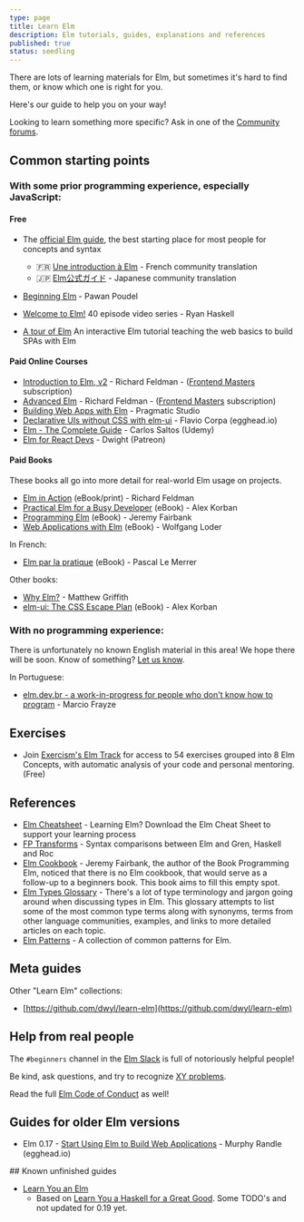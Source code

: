 ```yaml
---
type: page
title: Learn Elm
description: Elm tutorials, guides, explanations and references
published: true
status: seedling
---
```



There are lots of learning materials for Elm, but sometimes it's hard to find them, or know which one is right for you.

Here's our guide to help you on your way!

Looking to learn something more specific? Ask in one of the [Community forums](/community/forums-chat).


## Common starting points


### With some prior programming experience, especially JavaScript:

#### Free

- The [official Elm guide](https://guide.elm-lang.org/), the best starting place for most people for concepts and syntax
  - 🇫🇷 [Une introduction à Elm](https://guide.elm-france.fr/) - French community translation
  - 🇯🇵 [Elm公式ガイド](https://guide.elm-lang.jp/) - Japanese community translation

- [Beginning Elm](https://elmprogramming.com/) - Pawan Poudel

- [Welcome to Elm!](https://www.youtube.com/playlist?list=PLuGpJqnV9DXq_ItwwUoJOGk_uCr72Yvzb) 40 episode video series - Ryan Haskell
- [A tour of Elm](https://a-tour-of-elm.axelerator.de/) An interactive Elm tutorial teaching the web basics to build SPAs with Elm

#### Paid Online Courses

- [Introduction to Elm, v2](https://frontendmasters.com/courses/intro-elm/) - Richard Feldman - ([Frontend Masters](https://frontendmasters.com/) subscription)
- [Advanced Elm](https://frontendmasters.com/courses/advanced-elm/) - Richard Feldman - ([Frontend Masters](https://frontendmasters.com/) subscription)
- [Building Web Apps with Elm](https://pragmaticstudio.com/elm) - Pragmatic Studio
- [Declarative UIs without CSS with elm-ui](https://egghead.io/courses/declarative-uis-without-css-with-elm-ui-93bd) - Flavio Corpa (egghead.io)
- [Elm - The Complete Guide](https://www.udemy.com/course/elm-the-complete-guide/) - Carlos Saltos (Udemy)
- [Elm for React Devs](https://elmforreactdevs.com/) - Dwight  (Patreon)

#### Paid Books

These books all go into more detail for real-world Elm usage on projects.

- [Elm in Action](https://www.manning.com/books/elm-in-action) (eBook/print) - Richard Feldman
- [Practical Elm for a Busy Developer](https://korban.net/elm/) (eBook) - Alex Korban
- [Programming Elm](https://pragprog.com/titles/jfelm/programming-elm/) (eBook) - Jeremy Fairbank
- [Web Applications with Elm](https://link.springer.com/book/10.1007/978-1-4842-2610-0) (eBook) - Wolfgang Loder

In French:

- [Elm par la pratique](https://leanpub.com/elmparlapratique) (eBook) - Pascal Le Merrer

Other books:

- [Why Elm?](https://www.oreilly.com/library/view/why-elm/9781491990728/) - Matthew Griffith
- [elm-ui: The CSS Escape Plan](https://korban.net/elm/elm-ui-guide/) (eBook) - Alex Korban


### With no programming experience:

There is unfortunately no known English material in this area! We hope there will be soon. Know of something? [Let us know](/discuss).

In Portuguese:

- [elm.dev.br - a work-in-progress for people who don't know how to program](https://elm.dev.br/) - Marcio Frayze


## Exercises

- Join [Exercism's Elm Track](https://exercism.org/tracks/elm/) for access to 54 exercises grouped into 8 Elm Concepts, with automatic analysis of your code and personal mentoring. (Free)


## References

- [Elm Cheatsheet](https://lucamug.github.io/elm-cheat-sheet/) - Learning Elm? Download the Elm Cheat Sheet to support your learning process
- [FP Transforms](https://fptransforms.netlify.app/transformations.html) - Syntax comparisons between Elm and Gren, Haskell and Roc
- [Elm Cookbook](https://orasund.gitbook.io/elm-cookbook/) - Jeremy Fairbank, the author of the Book Programming Elm, noticed that there is no Elm cookbook, that would serve as a follow-up to a beginners book. This book aims to fill this empty spot.
- [Elm Types Glossary](https://gist.github.com/JoelQ/6b303d9ad450537163b6f8f6cf8a4ed8) - There's a lot of type terminology and jargon going around when discussing types in Elm. This glossary attempts to list some of the most common type terms along with synonyms, terms from other language communities, examples, and links to more detailed articles on each topic.
- [Elm Patterns](https://sporto.github.io/elm-patterns/index.html) - A collection of common patterns for Elm.


## Meta guides

Other "Learn Elm" collections:

- [https://github.com/dwyl/learn-elm](https://github.com/dwyl/learn-elm)


## Help from real people

The `#beginners` channel in the [Elm Slack](https://elmcraft.org/community/forums-chat#official) is full of notoriously helpful people!

Be kind, ask questions, and try to recognize [XY problems](https://en.wikipedia.org/wiki/XY_problem).

Read the full [Elm Code of Conduct](https://github.com/elm-community/discussions/blob/master/code-of-conduct.md) as well!


## Guides for older Elm versions

- Elm 0.17 - [Start Using Elm to Build Web Applications](https://egghead.io/courses/start-using-elm-to-build-web-applications) - Murphy Randle (egghead.io)

<wip>
## Known unfinished guides

- [Learn You an Elm](https://learnyouanelm.github.io/)<br/>
  - Based on [Learn You a Haskell for a Great Good](http://learnyouahaskell.com/chapters). Some TODO's and not updated for 0.19 yet.
</wip>
